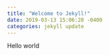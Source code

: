 ```yaml
---
title: "Welcome to Jekyll!"
date: 2019-03-13 15:06:28 -0400
categories: jekyll update
---
```

Hello world
